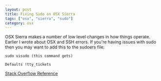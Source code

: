 ```yaml
---
layout: post
title: Fixing Sudo on OSX Sierra
tags: ["osx", "sierra", "sudo"]
category: osx
---
```

OSX Sierra makes a number of low level changes in how things operate.  Earlier I wrote about OSX and SSH errors.  If you're having issues with sudo then you may want to add this to the sudoers file:

    sudo visudo (this command gets)
    
    Defaults !tty_tickets
    
[Stack Overflow Reference](http://stackoverflow.com/questions/39474047/sudo-command-on-macos-sierra-does-not-respect-timestamp-timeout)